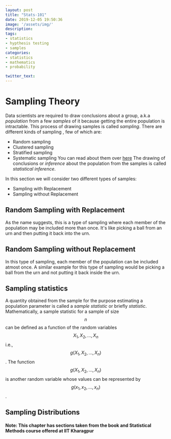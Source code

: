 ```yaml
---
layout: post
title: "Stats-101"
date: 2019-12-05 19:50:36
image: '/assets/img/'
description:
tags:
- statistics
- hypthesis testing
- samples
categories: 
- statistics
- mathematics
- probability

twitter_text:
---
```



<script src="https://polyfill.io/v3/polyfill.min.js?features=es6"></script>
<script id="MathJax-script" async src="https://cdn.jsdelivr.net/npm/mathjax@3/es5/tex-mml-chtml.js"></script>

# Sampling Theory

Data scientists are required to draw conclusions about a group, a.k.a *population* from a few *samples* of it because
 getting the entire population is intractable.
This process of drawing samples is called *sampling*. There are different kinds of sampling , few of which are:
- Random sampling
- Clustered sampling
- Stratified sampling
- Systematic sampling
You can read about them over [here](https://medcraveonline.com/BBIJ/BBIJ-05-00149.pdf)
The drawing of conclusions or *inference* about the population from the samples is called *statistical inference*.

In this section we will consider two different types of samples:
- Sampling with Replacement
- Sampling without Replacement

## Random Sampling with Replacement
As the name suggests, this is a type of sampling where each member of the population may be included more than once.
It's like picking a ball from an urn and then putting it back into the urn.

## Random Sampling without Replacement
In this type of sampling, each member of the population can be included atmost once.
A similar example for this type of sampling would be picking a ball from the urn and not putting it back inside the urn.

## Sampling statistics
A quantity obtained from the sample for the purpose estimating a population parameter is called a *sample statistic* or briefly *statistic*.
Mathematically, a sample statistic for a sample of size $$n$$ can be defined as a function of the random variables $$X_1, X_2,...,X_n$$ i.e., $$g(X_1, X_2,...,X_n)$$.
The function $$g(X_1, X_2,...,X_n)$$ is another random variable whose values can be represented by $$g(x_1, x_2,...,x_n)$$.

## Sampling Distributions





#### Note: This chapter has sections taken from the book and Statistical Methods course offered at IIT Kharagpur